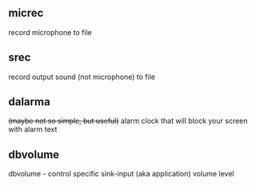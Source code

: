 ## micrec
record microphone to file

## srec
record output sound (not microphone) to file

## dalarma
~~(maybe not so simple, but useful)~~ alarm clock that will block your screen
with alarm text

## dbvolume
dbvolume - control specific sink-input (aka application) volume level
